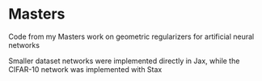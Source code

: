 # Masters
Code from my Masters work on geometric regularizers for artificial neural networks

Smaller dataset networks were implemented directly in Jax, while the CIFAR-10 network was implemented with Stax
